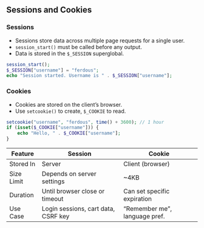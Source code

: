 ## Sessions and Cookies

### Sessions
- Sessions store data across multiple page requests for a single user.
- `session_start()` must be called before any output.
- Data is stored in the `$_SESSION` superglobal.
```php
session_start();
$_SESSION["username"] = "ferdous";
echo "Session started. Username is " . $_SESSION["username"];
```
### Cookies

- Cookies are stored on the client’s browser.
- Use `setcookie()` to create, `$_COOKIE` to read.
```php
setcookie("username", "ferdous", time() + 3600); // 1 hour
if (isset($_COOKIE["username"])) {
    echo "Hello, " . $_COOKIE["username"];
}
```

| Feature    | Session                             | Cookie                        |
| ---------- | ----------------------------------- | ----------------------------- |
| Stored In  | Server                              | Client (browser)              |
| Size Limit | Depends on server settings          | ~4KB                          |
| Duration   | Until browser close or timeout      | Can set specific expiration   |
| Use Case   | Login sessions, cart data, CSRF key | “Remember me”, language pref. |